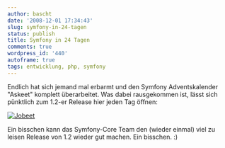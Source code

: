 ```yaml
---
author: bascht
date: '2008-12-01 17:34:43'
slug: symfony-in-24-tagen
status: publish
title: Symfony in 24 Tagen
comments: true
wordpress_id: '440'
autoframe: true
tags: entwicklung, php, symfony
---
```


Endlich hat sich jemand mal erbarmt und den Symfony Adventskalender
"Askeet" komplett überarbeitet. Was dabei rausgekommen ist, lässt
sich pünktlich zum 1.2-er Release hier jeden Tag öffnen:

[![Jobeet](/blog/2008-12-01-symfony-in-24-tagen/flyer_2_220_100.png)](http://www.symfony-project.org/jobeet/1_2/)

Ein bisschen kann das Symfony-Core Team den (wieder einmal) viel zu
leisen Release von 1.2 wieder gut machen. Ein bisschen. :)



